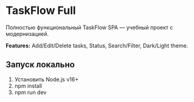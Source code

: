 # TaskFlow Full
Полностью функциональный TaskFlow SPA — учебный проект с модернизацией.

**Features:** Add/Edit/Delete tasks, Status, Search/Filter, Dark/Light theme.

## Запуск локально
1. Установить Node.js v16+
2. npm install
3. npm run dev

